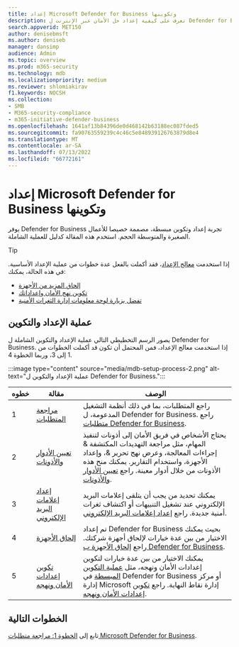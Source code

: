 ```yaml
---
title: إعداد Microsoft Defender for Business وتكوينها
description: تعرف على كيفية إعداد حل الأمان عبر الإنترنت ل Defender for Business. قم بإعداد الأجهزة ومراجعة النهج وتحرير الإعدادات حسب الحاجة.
search.appverid: MET150
author: denisebmsft
ms.author: deniseb
manager: dansimp
audience: Admin
ms.topic: overview
ms.prod: m365-security
ms.technology: mdb
ms.localizationpriority: medium
ms.reviewer: shlomiakirav
f1.keywords: NOCSH
ms.collection:
- SMB
- M365-security-compliance
- m365-initiative-defender-business
ms.openlocfilehash: 1641af13b84396de0d468142b63188ec087fded5
ms.sourcegitcommit: fa90763559239c4c46c5e848939126763879d8e4
ms.translationtype: MT
ms.contentlocale: ar-SA
ms.lasthandoff: 07/13/2022
ms.locfileid: "66772161"
---
```

# <a name="set-up-and-configure-microsoft-defender-for-business"></a>إعداد Microsoft Defender for Business وتكوينها

يوفر Defender for Business تجربة إعداد وتكوين مبسطة، مصممة خصيصا للأعمال الصغيرة والمتوسطة الحجم. استخدم هذه المقالة كدليل للعملية الشاملة.

> [!TIP]
> إذا استخدمت [معالج الإعداد](mdb-use-wizard.md)، فقد أكملت بالفعل عدة خطوات من عملية الإعداد الأساسية. في هذه الحالة، يمكنك:
> - [إلحاق المزيد من الأجهزة](mdb-onboard-devices.md)
> - [تكوين نهج الأمان وإعداداتك](mdb-configure-security-settings.md)
> - [تفضل بزيارة لوحة معلومات إدارة الثغرات الأمنية](mdb-view-tvm-dashboard.md)


## <a name="the-setup-and-configuration-process"></a>عملية الإعداد والتكوين

يصور الرسم التخطيطي التالي عملية الإعداد والتكوين الشاملة ل Defender for Business. إذا استخدمت معالج الإعداد، فمن المحتمل أن تكون قد أكملت الخطوات من 1 إلى 3، وربما الخطوة 4. 

:::image type="content" source="media/mdb-setup-process-2.png" alt-text="عملية الإعداد والتكوين ل Defender for Business.":::

| خطوه  | مقالة | الوصف  |
|---------|---------|--------|
| 1 | [مراجعة المتطلبات](mdb-requirements.md) | راجع المتطلبات، بما في ذلك أنظمة التشغيل المدعومة، ل Defender for Business. راجع [متطلبات Defender for Business](mdb-requirements.md). |
| 2 | [تعيين الأدوار والأذونات](mdb-roles-permissions.md)     | يحتاج الأشخاص في فريق الأمان إلى أذونات لتنفيذ المهام، مثل مراجعة التهديدات المكتشفة & إجراءات المعالجة، وعرض نهج تحرير &، وإعداد الأجهزة، واستخدام التقارير. يمكنك منح هذه الأذونات من خلال أدوار معينة. راجع [تعيين الأدوار والأذونات](mdb-roles-permissions.md).        |
| 3 | [إعداد إعلامات البريد الإلكتروني](mdb-email-notifications.md) | يمكنك تحديد من يجب أن يتلقى إعلامات البريد الإلكتروني عند تشغيل التنبيهات أو اكتشاف ثغرات أمنية جديدة. راجع [إعداد إعلامات البريد الإلكتروني](mdb-email-notifications.md).| 
| 4 | [إلحاق الأجهزة](mdb-onboard-devices.md)     | تم إعداد Defender for Business بحيث يمكنك الاختيار من بين عدة خيارات لإلحاق أجهزة شركتك. راجع [إلحاق الأجهزة ب Defender for Business](mdb-onboard-devices.md).         |
| 5 | [تكوين إعدادات الأمان ونهجه](mdb-configure-security-settings.md) | يمكنك الاختيار من بين عدة خيارات لتكوين إعدادات الأمان ونهجه، مثل [عملية التكوين المبسطة](mdb-simplified-configuration.md) في Defender for Business أو مركز إدارة Microsoft إدارة نقاط النهاية. راجع [تكوين إعدادات الأمان ونهجه](mdb-configure-security-settings.md). |

## <a name="next-steps"></a>الخطوات التالية

تابع إلى [الخطوة 1: مراجعة متطلبات Microsoft Defender for Business](mdb-requirements.md).
